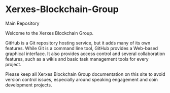 # Xerxes-Blockchain-Group
Main Repository

Welcome to the Xerxes Blockchain Group.

GitHub is a Git repository hosting service, but it adds many of its own features. While Git is a command line tool, GitHub provides a Web-based graphical interface. It also provides access control and several collaboration features, such as a wikis and basic task management tools for every project.

Please keep all Xerxes Blockchain Group documentation on this site to avoid version control issues, especially around speaking engagement and coin development projects.


